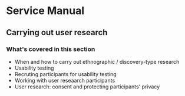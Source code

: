 # Service Manual

## Carrying out user research

### What's covered in this section

- When and how to carry out ethnographic / discovery-type research
- Usability testing
- Recruting participants for usability testing
- Working with user reseaarch participants
- User research: consent and protecting participants' privacy

